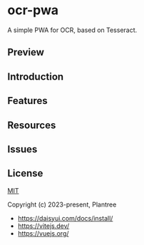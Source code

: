 # ocr-pwa

A simple PWA for OCR, based on Tesseract.

## Preview

## Introduction

## Features

## Resources

## Issues

## License

[MIT](https://opensource.org/licenses/MIT)

Copyright (c) 2023-present, Plantree

- https://daisyui.com/docs/install/
- https://vitejs.dev/
- https://vuejs.org/
